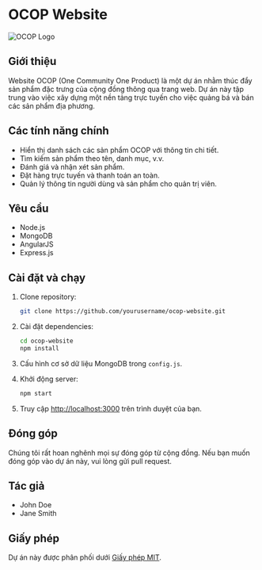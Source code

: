 # OCOP Website

![OCOP Logo](ocop_logo.png)

## Giới thiệu

Website OCOP (One Community One Product) là một dự án nhằm thúc đẩy sản phẩm đặc trưng của cộng đồng thông qua trang web. Dự án này tập trung vào việc xây dựng một nền tảng trực tuyến cho việc quảng bá và bán các sản phẩm địa phương.

## Các tính năng chính

- Hiển thị danh sách các sản phẩm OCOP với thông tin chi tiết.
- Tìm kiếm sản phẩm theo tên, danh mục, v.v.
- Đánh giá và nhận xét sản phẩm.
- Đặt hàng trực tuyến và thanh toán an toàn.
- Quản lý thông tin người dùng và sản phẩm cho quản trị viên.

## Yêu cầu

- Node.js
- MongoDB
- AngularJS
- Express.js

## Cài đặt và chạy

1. Clone repository:

    ```bash
    git clone https://github.com/yourusername/ocop-website.git
    ```

2. Cài đặt dependencies:

    ```bash
    cd ocop-website
    npm install
    ```

3. Cấu hình cơ sở dữ liệu MongoDB trong `config.js`.

4. Khởi động server:

    ```bash
    npm start
    ```

5. Truy cập [http://localhost:3000](http://localhost:3000) trên trình duyệt của bạn.

## Đóng góp

Chúng tôi rất hoan nghênh mọi sự đóng góp từ cộng đồng. Nếu bạn muốn đóng góp vào dự án này, vui lòng gửi pull request.

## Tác giả

- John Doe
- Jane Smith

## Giấy phép

Dự án này được phân phối dưới [Giấy phép MIT](LICENSE).

